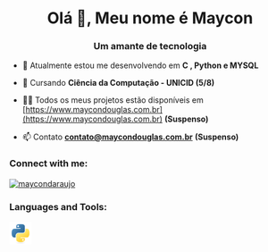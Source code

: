 <h1 align="center">Olá 👋, Meu nome é Maycon</h1>
<h3 align="center">Um amante de tecnologia</h3>

- 🌱 Atualmente estou me desenvolvendo em **C , Python e MYSQL**

- 🏫 Cursando **Ciência da Computação - UNICID (5/8)**

- 👨‍💻 Todos os meus projetos estão disponíveis em [https://www.maycondouglas.com.br](https://www.maycondouglas.com.br) **(Suspenso)**

- 📫 Contato **contato@maycondouglas.com.br** **(Suspenso)**

<h3 align="left">Connect with me:</h3>
<p align="left">
<a href="https://linkedin.com/in/maycondaraujo" target="blank"><img align="center" src="https://raw.githubusercontent.com/rahuldkjain/github-profile-readme-generator/master/src/images/icons/Social/linked-in-alt.svg" alt="maycondaraujo" height="30" width="40" /></a>
</p>

<h3 align="left">Languages and Tools:</h3>
<p>
  <a href="https://www.python.org" target="_blank" rel="noreferrer"> <img src="https://raw.githubusercontent.com/devicons/devicon/master/icons/python/python-original.svg" alt="python" width="40" height="40"/> </a>
</p>
